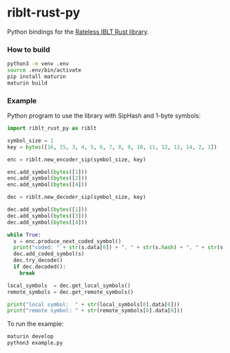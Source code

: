 # riblt-rust-py
Python bindings for the [Rateless IBLT Rust library](https://github.com/Intersubjective/riblt-rust).

### How to build
```sh
python3 -m venv .env
source .env/bin/activate
pip install maturin
maturin build
```

### Example
Python program to use the library with SipHash and 1-byte symbols:
```py
import riblt_rust_py as riblt

symbol_size = 1
key = bytes([16, 15, 3, 4, 5, 6, 7, 8, 9, 10, 11, 12, 13, 14, 2, 1])

enc = riblt.new_encoder_sip(symbol_size, key)

enc.add_symbol(bytes([1]))
enc.add_symbol(bytes([2]))
enc.add_symbol(bytes([4]))

dec = riblt.new_decoder_sip(symbol_size, key)

dec.add_symbol(bytes([1]))
dec.add_symbol(bytes([3]))
dec.add_symbol(bytes([4]))

while True:
  s = enc.produce_next_coded_symbol()
  print("coded: " + str(s.data[0]) + ", " + str(s.hash) + ", " + str(s.count))
  dec.add_coded_symbol(s)
  dec.try_decode()
  if dec.decoded():
    break

local_symbols  = dec.get_local_symbols()
remote_symbols = dec.get_remote_symbols()

print("local symbol:  " + str(local_symbols[0].data[0]))
print("remote symbol: " + str(remote_symbols[0].data[0]))
```

To run the example:
```sh
maturin develop
python3 example.py
```
